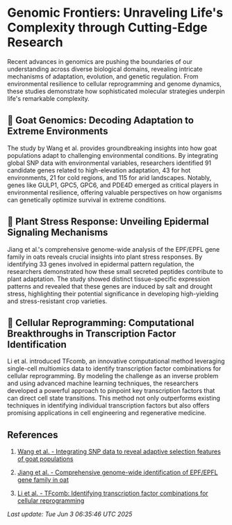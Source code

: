 # Genomic Frontiers: Unraveling Life's Complexity through Cutting-Edge Research

Recent advances in genomics are pushing the boundaries of our understanding across diverse biological domains, revealing intricate mechanisms of adaptation, evolution, and genetic regulation. From environmental resilience to cellular reprogramming and genome dynamics, these studies demonstrate how sophisticated molecular strategies underpin life's remarkable complexity.

## 🧬 Goat Genomics: Decoding Adaptation to Extreme Environments

The study by Wang et al. provides groundbreaking insights into how goat populations adapt to challenging environmental conditions. By integrating global SNP data with environmental variables, researchers identified 91 candidate genes related to high-elevation adaptation, 43 for hot environments, 21 for cold regions, and 115 for arid landscapes. Notably, genes like GULP1, GPC5, GPC6, and PDE4D emerged as critical players in environmental resilience, offering valuable perspectives on how organisms can genetically optimize survival in extreme conditions.

## 🌱 Plant Stress Response: Unveiling Epidermal Signaling Mechanisms

Jiang et al.'s comprehensive genome-wide analysis of the EPF/EPFL gene family in oats reveals crucial insights into plant stress responses. By identifying 33 genes involved in epidermal pattern regulation, the researchers demonstrated how these small secreted peptides contribute to plant adaptation. The study showed distinct tissue-specific expression patterns and revealed that these genes are induced by salt and drought stress, highlighting their potential significance in developing high-yielding and stress-resistant crop varieties.

## 🧪 Cellular Reprogramming: Computational Breakthroughs in Transcription Factor Identification

Li et al. introduced TFcomb, an innovative computational method leveraging single-cell multiomics data to identify transcription factor combinations for cellular reprogramming. By modeling the challenge as an inverse problem and using advanced machine learning techniques, the researchers developed a powerful approach to pinpoint key transcription factors that can direct cell state transitions. This method not only outperforms existing techniques in identifying individual transcription factors but also offers promising applications in cell engineering and regenerative medicine.

## References

1. [Wang et al. - Integrating SNP data to reveal adaptive selection features of goat populations](https://pubmed.ncbi.nlm.nih.gov/40457191)

2. [Jiang et al. - Comprehensive genome-wide identification of EPF/EPFL gene family in oat](https://pubmed.ncbi.nlm.nih.gov/40457187)

3. [Li et al. - TFcomb: Identifying transcription factor combinations for cellular reprogramming](https://pubmed.ncbi.nlm.nih.gov/40210438)

*Last update: Tue Jun  3 06:35:46 UTC 2025*
